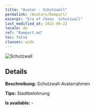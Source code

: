 ```yaml
---
title: "Avatar - Schutzwall"
permalink: /Avatars/Rampart/
excerpt: "Era of Chaos  Schutzwall"
last_modified_at: 2021-06-22
locale: de
ref: "Rampart.md"
toc: false
classes: wide
---
```

 ![Schutzwall](/images/a/avatarFrame_12.png)

## Details

 **Beschreibung:** Schutzwall-Avatarrahmen 

 **Tips:** Stadtbelohnung 

 **Is available:**  - 

